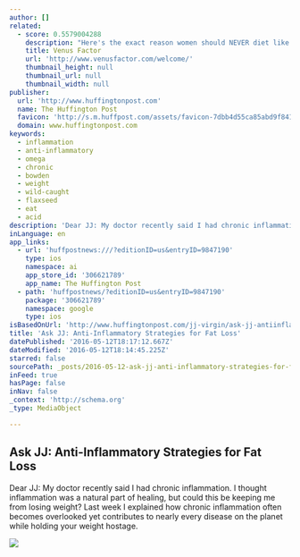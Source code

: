 ```yaml
---
author: []
related:
  - score: 0.5579004288
    description: "Here's the exact reason women should NEVER diet like men. Special tips for controlling female metabolism for that tight tummy and waistline you deserve."
    title: Venus Factor
    url: 'http://www.venusfactor.com/welcome/'
    thumbnail_height: null
    thumbnail_url: null
    thumbnail_width: null
publisher:
  url: 'http://www.huffingtonpost.com'
  name: The Huffington Post
  favicon: 'http://s.m.huffpost.com/assets/favicon-7dbb4d55ca85abd9f84197a1c3525e38.ico'
  domain: www.huffingtonpost.com
keywords:
  - inflammation
  - anti-inflammatory
  - omega
  - chronic
  - bowden
  - weight
  - wild-caught
  - flaxseed
  - eat
  - acid
description: 'Dear JJ: My doctor recently said I had chronic inflammation. I thought inflammation was a natural part of healing, but could this be keeping me from losing weight? Last week I explained how chronic inflammation often becomes overlooked yet contributes to nearly every disease on the planet while holding your weight hostage.'
inLanguage: en
app_links:
  - url: 'huffpostnews:///?editionID=us&entryID=9847190'
    type: ios
    namespace: ai
    app_store_id: '306621789'
    app_name: The Huffington Post
  - path: 'huffpostnews/?editionID=us&entryID=9847190'
    package: '306621789'
    namespace: google
    type: ios
isBasedOnUrl: 'http://www.huffingtonpost.com/jj-virgin/ask-jj-antiinflammatory-s_b_9847190.html?utm_medium=email&utm_source=flipboard'
title: 'Ask JJ: Anti-Inflammatory Strategies for Fat Loss'
datePublished: '2016-05-12T18:17:12.667Z'
dateModified: '2016-05-12T18:14:45.225Z'
starred: false
sourcePath: _posts/2016-05-12-ask-jj-anti-inflammatory-strategies-for-fat-loss.md
inFeed: true
hasPage: false
inNav: false
_context: 'http://schema.org'
_type: MediaObject

---
```

<article style=""><h1>Ask JJ: Anti-Inflammatory Strategies for Fat Loss</h1><p>Dear JJ: My doctor recently said I had chronic inflammation. I thought inflammation was a natural part of healing, but could this be keeping me from losing weight? Last week I explained how chronic inflammation often becomes overlooked yet contributes to nearly every disease on the planet while holding your weight hostage.</p><img src="http://i.huffpost.com/gen/826877/images/o-TURMERIC-facebook.jpg" /></article>